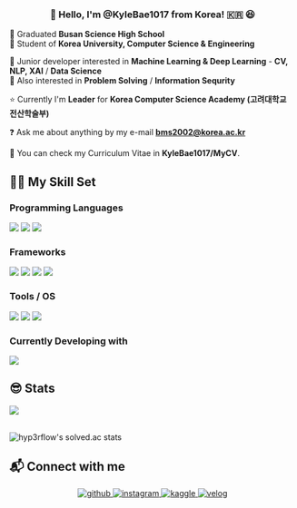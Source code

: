 ### <div align="center">👋 Hello, I'm @KyleBae1017 from Korea! 🇰🇷 😆 </div>  
  

🏫 Graduated **Busan Science High School**\
🐯 Student of **Korea University, Computer Science & Engineering** 
  
🌱 Junior developer interested in **Machine Learning & Deep Learning** - **CV, NLP, XAI** / **Data Science**\
🔑 Also interested in **Problem Solving** / **Information Sequrity**

⭐️ Currently I'm **Leader** for **Korea Computer Science Academy (고려대학교 전산학술부)**   
  
❓ Ask me about anything by my e-mail **bms2002@korea.ac.kr**

📄 You can check my Curriculum Vitae in **KyleBae1017/MyCV**.
 
## 🧑‍💻 My Skill Set  

### Programming Languages  
<img src="https://img.shields.io/badge/Python-3776AB?style=rounded-lg&logo=Python&logoColor=yellow"/> <img src="https://img.shields.io/badge/C-A8B9CC?style=rounded-lg&logo=C&logoColor=orange"/> <img src="https://img.shields.io/badge/C++-00599C?style=rounded-lg&logo=cplusplus&logoColor=white">
### Frameworks
<img src="https://img.shields.io/badge/Tensorflow-FF6F00?style=rounded-lg&logo=Tensorflow&logoColor=white"/> <img src="https://img.shields.io/badge/Keras-D00000?style=rounded-lg&logo=Keras&logoColor=white"/> <img src="https://img.shields.io/badge/scikit--learn-F7931E?style=rounded-lg&logo=scikit-learn&logoColor=blue"/> <img src="https://img.shields.io/badge/NumPy-013243?style=rounded-lg&logo=NumPy&logoColor=orange"/>
### Tools / OS
<img src="https://img.shields.io/badge/Linux-FCC624?style=rounded-lg&logo=Linux&logoColor=black"/> <img src="https://img.shields.io/badge/Conda--Forge-000000?style=rounded-lg&logo=Conda-Forge&logoColor=white"/> <img src="https://img.shields.io/badge/Anaconda-44A833?style=rounded-lg&logo=Anaconda&logoColor=white"/> 

### Currently Developing with
<img src="https://img.shields.io/badge/MacBook M1 Air-000000?style=rounded-lg&logo=macOS&logoColor=white"/>

## 😎 Stats  
<div align="left"><img src="https://github-readme-stats.vercel.app/api?username=KyleBae1017&show_icons=true&count_private=true&hide_border=true" align="center" /></div>  

<br/>  

![hyp3rflow's solved.ac stats](https://github-readme-solvedac.hyp3rflow.vercel.app/api/?handle=bms2002)

## 📬 Connect with me  
<div align="center">
<a href="https://github.com/KyleBae1017" target="_blank">
<img src=https://img.shields.io/badge/github-%2324292e.svg?&style=for-the-badge&logo=github&logoColor=white alt=github style="margin-bottom: 5px;" />
</a>
<a href="https://instagram.com/bae_ms_1017" target="_blank">
<img src=https://img.shields.io/badge/instagram-%23000000.svg?&style=for-the-badge&logo=instagram&logoColor=white alt=instagram style="margin-bottom: 5px;" />
</a>
<a href="https://www.kaggle.com/bms2002" target="_blank">
<img src=https://img.shields.io/badge/kaggle-%2344BAE8.svg?&style=for-the-badge&logo=kaggle&logoColor=white alt=kaggle style="margin-bottom: 5px;" />
</a>
<a href="https://velog.io/@kylebae1017" target="_blank">
<img src=https://img.shields.io/badge/velog-%2300B388.svg?&style=for-the-badge&logo=micro.blog&logoColor=white alt=velog style="margin-bottom: 5px;" />
</a> 
</div>  

<br />


